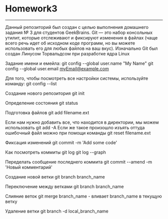 # Homework3

---

Данный репозиторий был создан с целью выполнения домашнего задания № 3 для студентов GeekBrains.
Git — это набор консольных утилит, которые отслеживают и фиксируют изменения в файлах (чаще всего речь идет об исходном коде программ, но вы можете использовать его для любых файлов на ваш вкус). Изначально Git был создан Линусом Торвальдсом при разработке ядра Linux

Задание имени и емейла:
git config --global user.name "My Name"
git config --global user.email myEmail@example.com

Для того, чтобы посмотреть все настройки системы, используйте команду:
git config --list

Создание нового репозитория
git init

Определение состояния
git status

Подготовка файлов
git add filename.ext

Если нам нужно добавить все, что находится в директории, мы можем использовать
git add -A
Если же такое произошло изъять оттуда ошибочный файл можно при помощи команды
git reset filename.ext

Фиксация изменений
git commit -m 'Add some code'

Как посмотреть коммиты
git log
git log --graph

Переделать сообщение последнего коммита
git commit --amend -m 'Новый комментарий'

Создание новой ветки
git branch branch_name

Переключение между ветками
git branch branch_name

Слияние веток
git merge branch_name - вливает branch_name в текущую ветку

Удаление ветки
git branch -d local_branch_name